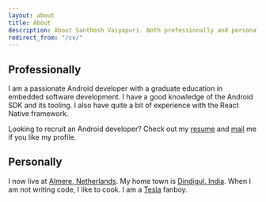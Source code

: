 ```yaml
---
layout: about
title: About
description: About Santhosh Vaiyapuri. Both professionally and personally.
redirect_from: "/cv/"
---
```

## Professionally

I am a passionate Android developer with a graduate education in embedded software development. I have a good knowledge of the Android SDK and its tooling. I also have quite a bit of experience with the React Native framework.

Looking to recruit an Android developer? Check out my [resume](/public/files/Santhosh_Vaiyapuri_resume.pdf) and [mail](mailto:santhoshvai@gmail.com) me if you like my profile.

## Personally

I now live at [Almere, Netherlands](https://www.google.nl/maps/place/Almere). My home town is [Dindigul, India](https://www.google.nl/maps/place/Dindigul,+Tamil+Nadu,+India). When I am not writing code, I like to cook. I am a [Tesla](http://www.teslamotors.com/) fanboy.

